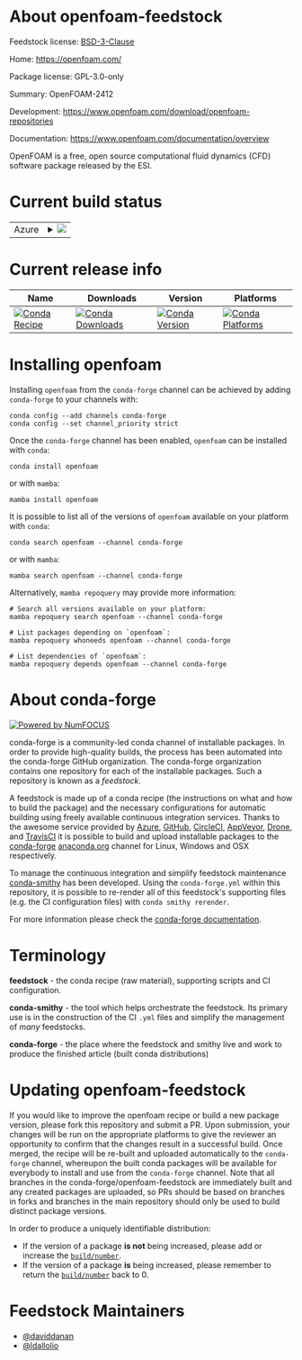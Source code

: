 About openfoam-feedstock
========================

Feedstock license: [BSD-3-Clause](https://github.com/conda-forge/openfoam-feedstock/blob/main/LICENSE.txt)

Home: https://openfoam.com/

Package license: GPL-3.0-only

Summary: OpenFOAM-2412

Development: https://www.openfoam.com/download/openfoam-repositories

Documentation: https://www.openfoam.com/documentation/overview

OpenFOAM is a free, open source computational fluid dynamics (CFD)
software package released by the ESI.


Current build status
====================


<table>
    
  <tr>
    <td>Azure</td>
    <td>
      <details>
        <summary>
          <a href="https://dev.azure.com/conda-forge/feedstock-builds/_build/latest?definitionId=25449&branchName=main">
            <img src="https://dev.azure.com/conda-forge/feedstock-builds/_apis/build/status/openfoam-feedstock?branchName=main">
          </a>
        </summary>
        <table>
          <thead><tr><th>Variant</th><th>Status</th></tr></thead>
          <tbody><tr>
              <td>linux_64</td>
              <td>
                <a href="https://dev.azure.com/conda-forge/feedstock-builds/_build/latest?definitionId=25449&branchName=main">
                  <img src="https://dev.azure.com/conda-forge/feedstock-builds/_apis/build/status/openfoam-feedstock?branchName=main&jobName=linux&configuration=linux%20linux_64_" alt="variant">
                </a>
              </td>
            </tr>
          </tbody>
        </table>
      </details>
    </td>
  </tr>
</table>

Current release info
====================

| Name | Downloads | Version | Platforms |
| --- | --- | --- | --- |
| [![Conda Recipe](https://img.shields.io/badge/recipe-openfoam-green.svg)](https://anaconda.org/conda-forge/openfoam) | [![Conda Downloads](https://img.shields.io/conda/dn/conda-forge/openfoam.svg)](https://anaconda.org/conda-forge/openfoam) | [![Conda Version](https://img.shields.io/conda/vn/conda-forge/openfoam.svg)](https://anaconda.org/conda-forge/openfoam) | [![Conda Platforms](https://img.shields.io/conda/pn/conda-forge/openfoam.svg)](https://anaconda.org/conda-forge/openfoam) |

Installing openfoam
===================

Installing `openfoam` from the `conda-forge` channel can be achieved by adding `conda-forge` to your channels with:

```
conda config --add channels conda-forge
conda config --set channel_priority strict
```

Once the `conda-forge` channel has been enabled, `openfoam` can be installed with `conda`:

```
conda install openfoam
```

or with `mamba`:

```
mamba install openfoam
```

It is possible to list all of the versions of `openfoam` available on your platform with `conda`:

```
conda search openfoam --channel conda-forge
```

or with `mamba`:

```
mamba search openfoam --channel conda-forge
```

Alternatively, `mamba repoquery` may provide more information:

```
# Search all versions available on your platform:
mamba repoquery search openfoam --channel conda-forge

# List packages depending on `openfoam`:
mamba repoquery whoneeds openfoam --channel conda-forge

# List dependencies of `openfoam`:
mamba repoquery depends openfoam --channel conda-forge
```


About conda-forge
=================

[![Powered by
NumFOCUS](https://img.shields.io/badge/powered%20by-NumFOCUS-orange.svg?style=flat&colorA=E1523D&colorB=007D8A)](https://numfocus.org)

conda-forge is a community-led conda channel of installable packages.
In order to provide high-quality builds, the process has been automated into the
conda-forge GitHub organization. The conda-forge organization contains one repository
for each of the installable packages. Such a repository is known as a *feedstock*.

A feedstock is made up of a conda recipe (the instructions on what and how to build
the package) and the necessary configurations for automatic building using freely
available continuous integration services. Thanks to the awesome service provided by
[Azure](https://azure.microsoft.com/en-us/services/devops/), [GitHub](https://github.com/),
[CircleCI](https://circleci.com/), [AppVeyor](https://www.appveyor.com/),
[Drone](https://cloud.drone.io/welcome), and [TravisCI](https://travis-ci.com/)
it is possible to build and upload installable packages to the
[conda-forge](https://anaconda.org/conda-forge) [anaconda.org](https://anaconda.org/)
channel for Linux, Windows and OSX respectively.

To manage the continuous integration and simplify feedstock maintenance
[conda-smithy](https://github.com/conda-forge/conda-smithy) has been developed.
Using the ``conda-forge.yml`` within this repository, it is possible to re-render all of
this feedstock's supporting files (e.g. the CI configuration files) with ``conda smithy rerender``.

For more information please check the [conda-forge documentation](https://conda-forge.org/docs/).

Terminology
===========

**feedstock** - the conda recipe (raw material), supporting scripts and CI configuration.

**conda-smithy** - the tool which helps orchestrate the feedstock.
                   Its primary use is in the construction of the CI ``.yml`` files
                   and simplify the management of *many* feedstocks.

**conda-forge** - the place where the feedstock and smithy live and work to
                  produce the finished article (built conda distributions)


Updating openfoam-feedstock
===========================

If you would like to improve the openfoam recipe or build a new
package version, please fork this repository and submit a PR. Upon submission,
your changes will be run on the appropriate platforms to give the reviewer an
opportunity to confirm that the changes result in a successful build. Once
merged, the recipe will be re-built and uploaded automatically to the
`conda-forge` channel, whereupon the built conda packages will be available for
everybody to install and use from the `conda-forge` channel.
Note that all branches in the conda-forge/openfoam-feedstock are
immediately built and any created packages are uploaded, so PRs should be based
on branches in forks and branches in the main repository should only be used to
build distinct package versions.

In order to produce a uniquely identifiable distribution:
 * If the version of a package **is not** being increased, please add or increase
   the [``build/number``](https://docs.conda.io/projects/conda-build/en/latest/resources/define-metadata.html#build-number-and-string).
 * If the version of a package **is** being increased, please remember to return
   the [``build/number``](https://docs.conda.io/projects/conda-build/en/latest/resources/define-metadata.html#build-number-and-string)
   back to 0.

Feedstock Maintainers
=====================

* [@daviddanan](https://github.com/daviddanan/)
* [@ldallolio](https://github.com/ldallolio/)

